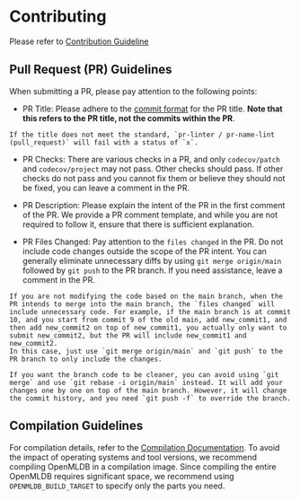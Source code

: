 # Contributing
Please refer to [Contribution Guideline](https://github.com/4paradigm/OpenMLDB/blob/main/CONTRIBUTING.md)

## Pull Request (PR) Guidelines

When submitting a PR, please pay attention to the following points:
- PR Title: Please adhere to the [commit format](https://github.com/4paradigm/rfcs/blob/main/style-guide/commit-convention.md#conventional-commits-reference) for the PR title. **Note that this refers to the PR title, not the commits within the PR**.
```{note}
If the title does not meet the standard, `pr-linter / pr-name-lint (pull_request)` will fail with a status of `x`.
```
- PR Checks: There are various checks in a PR, and only `codecov/patch` and `codecov/project` may not pass. Other checks should pass. If other checks do not pass and you cannot fix them or believe they should not be fixed, you can leave a comment in the PR.

- PR Description: Please explain the intent of the PR in the first comment of the PR. We provide a PR comment template, and while you are not required to follow it, ensure that there is sufficient explanation.

- PR Files Changed: Pay attention to the `files changed` in the PR. Do not include code changes outside the scope of the PR intent. You can generally eliminate unnecessary diffs by using `git merge origin/main` followed by `git push` to the PR branch. If you need assistance, leave a comment in the PR.
```{note}
If you are not modifying the code based on the main branch, when the PR intends to merge into the main branch, the `files changed` will include unnecessary code. For example, if the main branch is at commit 10, and you start from commit 9 of the old main, add new_commit1, and then add new_commit2 on top of new_commit1, you actually only want to submit new_commit2, but the PR will include new_commit1 and new_commit2.
In this case, just use `git merge origin/main` and `git push` to the PR branch to only include the changes.
```
```{seealso}
If you want the branch code to be cleaner, you can avoid using `git merge` and use `git rebase -i origin/main` instead. It will add your changes one by one on top of the main branch. However, it will change the commit history, and you need `git push -f` to override the branch.
```

## Compilation Guidelines

For compilation details, refer to the [Compilation Documentation](../deploy/compile.md). To avoid the impact of operating systems and tool versions, we recommend compiling OpenMLDB in a compilation image. Since compiling the entire OpenMLDB requires significant space, we recommend using `OPENMLDB_BUILD_TARGET` to specify only the parts you need.